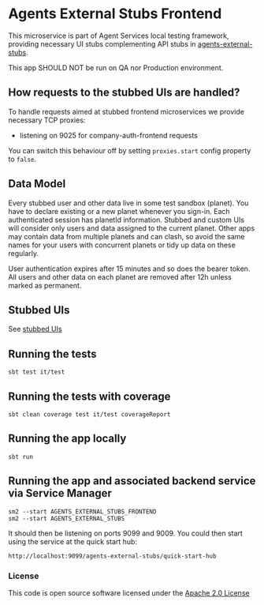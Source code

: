 # Agents External Stubs Frontend

This microservice is part of Agent Services local testing framework, 
providing necessary UI stubs complementing API stubs in [agents-external-stubs](https://github.com/hmrc/agents-external-stubs).

This app SHOULD NOT be run on QA nor Production environment.

## How requests to the stubbed UIs are handled?

To handle requests aimed at stubbed frontend microservices we provide necessary TCP proxies:

- listening on 9025 for company-auth-frontend requests

You can switch this behaviour off by setting `proxies.start` config property to `false`.

## Data Model
Every stubbed user and other data live in some test sandbox (planet). 
You have to declare existing or a new planet whenever you sign-in. Each authenticated session has planetId information. 
Stubbed and custom UIs will consider only users and data assigned to the current planet. Other apps may contain data from multiple planets and can clash, so avoid the same names for your users with concurrent planets or tidy up data on these regularly.

User authentication expires after 15 minutes and so does the bearer token.
All users and other data on each planet are removed after 12h unless marked as permanent.

## Stubbed UIs

See [stubbed UIs](docs/stubbed-ui.md)

## Running the tests

    sbt test it/test

## Running the tests with coverage

    sbt clean coverage test it/test coverageReport

## Running the app locally

    sbt run

## Running the app and associated backend service via Service Manager

    sm2 --start AGENTS_EXTERNAL_STUBS_FRONTEND
    sm2 --start AGENTS_EXTERNAL_STUBS

It should then be listening on ports 9099 and 9009. You could then start using the service at the quick start hub:

    http://localhost:9099/agents-external-stubs/quick-start-hub

### License


This code is open source software licensed under the [Apache 2.0 License]("http://www.apache.org/licenses/LICENSE-2.0.html")
